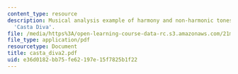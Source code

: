```yaml
---
content_type: resource
description: Musical analysis example of harmony and non-harmonic tones for Bellini
  'Casta Diva'.
file: /media/https%3A/open-learning-course-data-rc.s3.amazonaws.com/21m-350-musical-analysis-spring-2008/e36d0182bb75fe62197e15f7825b1f22_casta_diva2.pdf
file_type: application/pdf
resourcetype: Document
title: casta_diva2.pdf
uid: e36d0182-bb75-fe62-197e-15f7825b1f22
---
```

